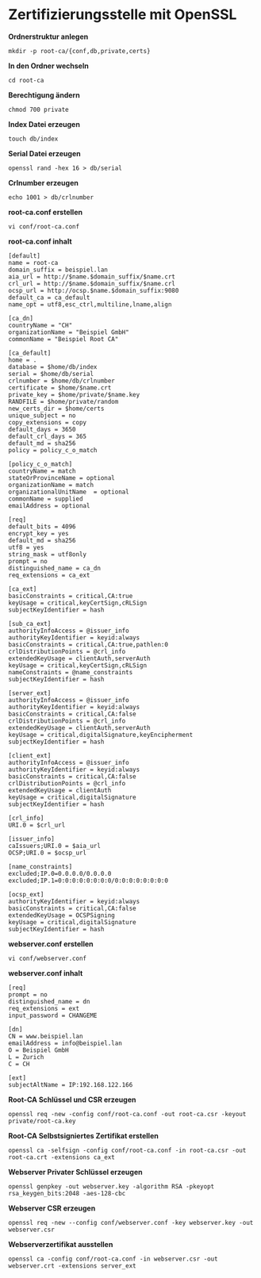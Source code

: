 # Zertifizierungsstelle mit OpenSSL

**Ordnerstruktur anlegen**
```console
mkdir -p root-ca/{conf,db,private,certs} 
```
**In den Ordner wechseln**
```console
cd root-ca
```
**Berechtigung ändern**
```console
chmod 700 private
```
**Index Datei erzeugen**
```console
touch db/index
```
**Serial Datei erzeugen**
```console
openssl rand -hex 16 > db/serial
```
**Crlnumber erzeugen**
```console
echo 1001 > db/crlnumber
```
**root-ca.conf erstellen**
```console
vi conf/root-ca.conf
```
**root-ca.conf inhalt**
```console
[default]
name = root-ca
domain_suffix = beispiel.lan
aia_url = http://$name.$domain_suffix/$name.crt
crl_url = http://$name.$domain_suffix/$name.crl
ocsp_url = http://ocsp.$name.$domain_suffix:9080
default_ca = ca_default
name_opt = utf8,esc_ctrl,multiline,lname,align

[ca_dn]
countryName = "CH"
organizationName = "Beispiel GmbH"
commonName = "Beispiel Root CA"

[ca_default]
home = . 
database = $home/db/index
serial = $home/db/serial
crlnumber = $home/db/crlnumber
certificate = $home/$name.crt
private_key = $home/private/$name.key
RANDFILE = $home/private/random
new_certs_dir = $home/certs
unique_subject = no
copy_extensions = copy 
default_days = 3650
default_crl_days = 365
default_md = sha256
policy = policy_c_o_match

[policy_c_o_match]
countryName = match
stateOrProvinceName = optional
organizationName = match
organizationalUnitName  = optional
commonName = supplied
emailAddress = optional

[req]
default_bits = 4096
encrypt_key = yes
default_md = sha256
utf8 = yes
string_mask = utf8only
prompt = no
distinguished_name = ca_dn
req_extensions = ca_ext

[ca_ext]
basicConstraints = critical,CA:true
keyUsage = critical,keyCertSign,cRLSign
subjectKeyIdentifier = hash

[sub_ca_ext]
authorityInfoAccess = @issuer_info
authorityKeyIdentifier = keyid:always
basicConstraints = critical,CA:true,pathlen:0
crlDistributionPoints = @crl_info
extendedKeyUsage = clientAuth,serverAuth
keyUsage = critical,keyCertSign,cRLSign
nameConstraints = @name_constraints
subjectKeyIdentifier = hash

[server_ext]
authorityInfoAccess = @issuer_info
authorityKeyIdentifier = keyid:always
basicConstraints = critical,CA:false
crlDistributionPoints = @crl_info
extendedKeyUsage = clientAuth,serverAuth
keyUsage = critical,digitalSignature,keyEncipherment
subjectKeyIdentifier = hash

[client_ext]
authorityInfoAccess = @issuer_info
authorityKeyIdentifier = keyid:always
basicConstraints = critical,CA:false
crlDistributionPoints = @crl_info
extendedKeyUsage = clientAuth
keyUsage = critical,digitalSignature
subjectKeyIdentifier = hash

[crl_info]
URI.0 = $crl_url

[issuer_info]
caIssuers;URI.0 = $aia_url
OCSP;URI.0 = $ocsp_url

[name_constraints]
excluded;IP.0=0.0.0.0/0.0.0.0
excluded;IP.1=0:0:0:0:0:0:0:0/0:0:0:0:0:0:0:0

[ocsp_ext]
authorityKeyIdentifier = keyid:always
basicConstraints = critical,CA:false
extendedKeyUsage = OCSPSigning
keyUsage = critical,digitalSignature
subjectKeyIdentifier = hash
```
**webserver.conf erstellen**
```console
vi conf/webserver.conf
```
**webserver.conf inhalt**
```console
[req]
prompt = no
distinguished_name = dn
req_extensions = ext
input_password = CHANGEME

[dn]
CN = www.beispiel.lan
emailAddress = info@beispiel.lan
O = Beispiel GmbH
L = Zurich
C = CH

[ext]
subjectAltName = IP:192.168.122.166
```
**Root-CA Schlüssel und CSR erzeugen**
```console
openssl req -new -config conf/root-ca.conf -out root-ca.csr -keyout private/root-ca.key
```
**Root-CA Selbstsigniertes Zertifikat erstellen**
```console
openssl ca -selfsign -config conf/root-ca.conf -in root-ca.csr -out root-ca.crt -extensions ca_ext
```
**Webserver Privater Schlüssel erzeugen**
```console
openssl genpkey -out webserver.key -algorithm RSA -pkeyopt rsa_keygen_bits:2048 -aes-128-cbc
```
**Webserver CSR erzeugen**
```console
openssl req -new --config conf/webserver.conf -key webserver.key -out webserver.csr
```
**Webserverzertifikat ausstellen**
```console
openssl ca -config conf/root-ca.conf -in webserver.csr -out webserver.crt -extensions server_ext
```
